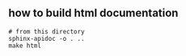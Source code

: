 ## how to build html documentation
```shell
# from this directory
sphinx-apidoc -o . ..
make html
```